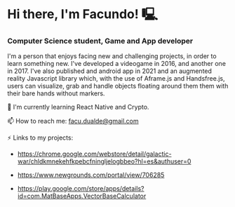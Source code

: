# Hi there, I'm Facundo! 🖳

### Computer Science student, Game and App developer

I'm a person that enjoys facing new and challenging projects, in order to learn something new.
I've developed a videogame in 2016, and another one in 2017. I've also published and android app in 2021 and an augmented reality Javascript library which, with the use of Aframe.js and Handsfree.js, users can visualize, grab and handle objects floating around them them with their bare hands without markers.  

🌱 I'm currently learning React Native and Crypto.  

📫 How to reach me: facu.dualde@gmail.com  

⚡ Links to my projects:

- https://chrome.google.com/webstore/detail/galactic-war/chldkmnekehfkpebcfningljelogbbeo?hl=es&authuser=0

- https://www.newgrounds.com/portal/view/706285

- https://play.google.com/store/apps/details?id=com.MatBaseApps.VectorBaseCalculator

<!--
**facudualde/facudualde** is a ✨ _special_ ✨ repository because its `README.md` (this file) appears on your GitHub profile.

Here are some ideas to get you started:

- 🔭 I’m currently working on ...
- 🌱 I’m currently learning ...
- 👯 I’m looking to collaborate on ...
- 🤔 I’m looking for help with ...
- 💬 Ask me about ...
- 📫 How to reach me: ...
- 😄 Pronouns: ...
- ⚡ Fun fact: ...
-->
